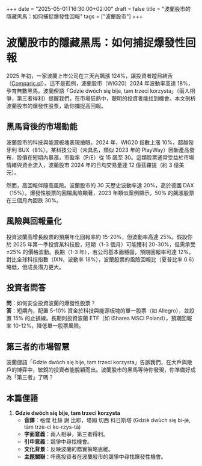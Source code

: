 +++
date = "2025-05-01T16:30:00+02:00"
draft = false
title = "波蘭股市的隱藏黑馬：如何捕捉爆發性回報"
tags = ["波蘭股市"]
+++

# 波蘭股市的隱藏黑馬：如何捕捉爆發性回報

2025 年初，一家波蘭上市公司在三天內飆漲 124%，讓投資者瞠目結舌（[Comparic.pl](https://comparic.pl/akcje-tej-spolki-z-gpw-wystrzelily-o-124-w-3-dni-powtorza-rajd-o-2833-z-2023-r/)）。這不是孤例，波蘭股市（WIG20）2024 年波動率高達 18%，孕育無數黑馬。波蘭俚語「Gdzie dwóch się bije, tam trzeci korzysta」（兩人相爭，第三者得利）提醒我們，在市場狂熱中，聰明的投資者能找到機會。本文剖析波蘭股市的爆發性股票，助你捕捉高回報。

## 黑馬背後的市場動能

波蘭股市的科技與能源板塊表現搶眼。2024 年，WIG20 指數上漲 10%，超越匈牙利 BUX（8%）。某科技公司（未具名，類似 2023 年的 PlayWay）因新產品發布，股價在短期內暴漲，市盈率（P/E）從 15 飆至 30。這類股票通常受益於市場情緒與資金流入，波蘭股市 2024 年的日均交易量達 12 億茲羅提（約 3 億美元）。

然而，高回報伴隨高風險。波蘭股市的 30 天歷史波動率達 20%，高於德國 DAX（15%）。爆發性股票的回檔風險顯著，2023 年類似案例顯示，50% 的飆漲股票在三個月內回跌 30%。

## 風險與回報量化

投資波蘭高增長股票的預期年化回報率約 15-20%，但波動率高達 25%。假設你於 2025 年第一季投資某科技股，短期（1-3 個月）可能獲利 20-30%，但需承受 ±25% 的價格波動。長期（1-3 年），若公司基本面穩固，預期回報率可達 12%。對比全球科技指數（IXN，波動率 18%），波蘭股票的風險回報比（夏普比率 0.6）略低，但成長潛力更大。

## 投資者問答

**問**：如何安全投資波蘭的爆發性股票？  
**答**：短期內，配置 5-10% 資金於科技與能源板塊的單一股票（如 Allegro），並設置 15% 的止損線。長期則投資波蘭 ETF（如 iShares MSCI Poland），預期回報率 10-12%，降低單一股票風險。

## 第三者的市場智慧

波蘭俚語「Gdzie dwóch się bije, tam trzeci korzysta」告訴我們，在大戶與散戶的博弈中，敏銳的投資者能脫穎而出。波蘭股市的黑馬等待你發現，你準備好成為「第三者」了嗎？

## 本篇俚語

1. **Gdzie dwóch się bije, tam trzeci korzysta**  
   - **音譯**：格傑 杜赫 謝 比耶，塔姆 切西 科日斯塔 (Gdziè dwùch się bi-jè, tàm trzè-ci ko-rzys-tà)  
   - **字面意義**：兩人相爭，第三者得利。  
   - **引申意義**：競爭中尋找機會。  
   - **文化背景**：反映波蘭的務實策略思維。  
   - **主題關聯**：呼應投資者在波蘭股市的競爭中尋找爆發性機會。